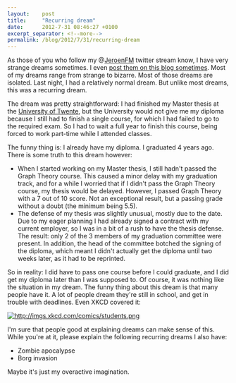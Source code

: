 ```yaml
---
layout:    post
title:     "Recurring dream"
date:      2012-7-31 08:46:27 +0100
excerpt_separator: <!--more-->
permalink: /blog/2012/7/31/recurring-dream
---
```


As those of you who follow my @[JeroenFM](https://twitter.com/JeroenFM) twitter stream know, I have very strange dreams sometimes. I even [post them on this blog sometimes](https://www.jeroensteenbeeke.nl/vampire-dream/). Most of my dreams range from strange to bizarre. Most of those dreams are isolated. Last night, I had a relatively normal dream. But unlike most dreams, this was a recurring dream.

<!--more-->
The dream was pretty straightforward: I had finished my Master thesis at the [University of Twente](http://www.utwente.nl), but the University would not give me my diploma because I still had to finish a single course, for which I had failed to go to the required exam. So I had to wait a full year to finish this course, being forced to work part-time while I attended classes.

The funny thing is: I already have my diploma. I graduated 4 years ago. There is some truth to this dream however:
* When I started working on my Master thesis, I still hadn't passed the Graph Theory course. This caused a minor delay with my graduation track, and for a while I worried that if I didn't pass the Graph Theory course, my thesis would be delayed. However, I passed Graph Theory with a 7 out of 10 score. Not an exceptional result, but a passing grade without a doubt (the minimum being 5.5).
* The defense of my thesis was slightly unusual, mostly due to the date. Due to my eager planning I had already signed a contract with my current employer, so I was in a bit of a rush to have the thesis defense. The result: only 2 of the 3 members of my graduation committee were present. In addition, the head of the committee botched the signing of the diploma, which meant I didn't actually get the diploma until two weeks later, as it had to be reprinted.

So in reality: I did have to pass one course before I could graduate, and I did get my diploma later than I was supposed to. Of course, it was nothing like the situation in my dream. The funny thing about this dream is that many people have it. A lot of people dream they're still in school, and get in trouble with deadlines. Even XKCD covered it:

[<img alt="http://imgs.xkcd.com/comics/students.png" src="http://imgs.xkcd.com/comics/students.png" />](http://xkcd.com/557/)

I'm sure that people good at explaining dreams can make sense of this. While you're at it, please explain the following recurring dreams I also have:
* Zombie apocalypse
* Borg invasion

Maybe it's just my overactive imagination.